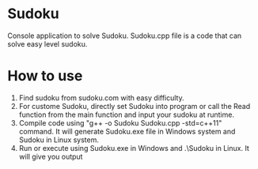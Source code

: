 # Sudoku
Console application to solve Sudoku.
Sudoku.cpp file is a code that can solve easy level sudoku.
# How to use
1. Find sudoku from sudoku.com with easy difficulty.
2. For custome Sudoku, directly set Sudoku into program or call the Read function from the main function and input your sudoku at runtime.
3. Compile code using "g++ -o Sudoku Sudoku.cpp -std=c++11" command.
It will generate Sudoku.exe file in Windows system and Sudoku in Linux system.
4. Run or execute using Sudoku.exe in Windows and .\Sudoku in Linux.
It will give you output
